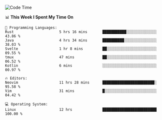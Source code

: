 <!-- [![Top Langs](https://github-readme-stats.vercel.app/api/top-langs/?username=gagahsyuja&theme=dracula&hide_border=true&border_radius=7)](https://github.com/anuraghazra/github-readme-stats) -->

<!--START_SECTION:waka-->
![Code Time](http://img.shields.io/badge/Code%20Time-376%20hrs%2017%20mins-blue)

📊 **This Week I Spent My Time On** 

```text
💬 Programming Languages: 
Rust                     5 hrs 16 mins       ███████████░░░░░░░░░░░░░░   43.86 % 
Java                     4 hrs 34 mins       ██████████░░░░░░░░░░░░░░░   38.03 % 
Svelte                   1 hr 8 mins         ██░░░░░░░░░░░░░░░░░░░░░░░   09.55 % 
tmux                     47 mins             ██░░░░░░░░░░░░░░░░░░░░░░░   06.52 % 
Kotlin                   6 mins              ░░░░░░░░░░░░░░░░░░░░░░░░░   00.97 % 

🔥 Editors: 
Neovim                   11 hrs 28 mins      ████████████████████████░   95.58 % 
Vim                      31 mins             █░░░░░░░░░░░░░░░░░░░░░░░░   04.42 % 

💻 Operating System: 
Linux                    12 hrs              █████████████████████████   100.00 % 
```


<!--END_SECTION:waka-->
